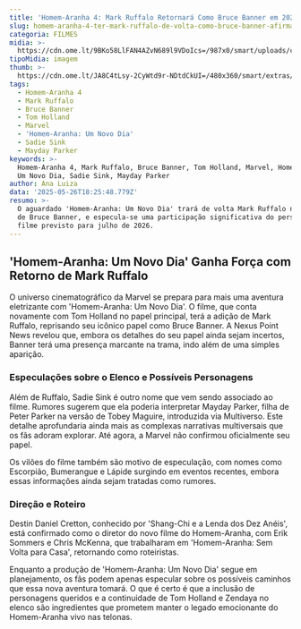 ```yaml
---
title: 'Homem-Aranha 4: Mark Ruffalo Retornará Como Bruce Banner em 2026'
slug: homem-aranha-4-ter-mark-ruffalo-de-volta-como-bruce-banner-afirma-site
categoria: FILMES
midia: >-
  https://cdn.ome.lt/9BKo58LlFAN4AZvN689l9VDoIcs=/987x0/smart/uploads/conteudo/fotos/Untitled_design_71.png
tipoMidia: imagem
thumb: >-
  https://cdn.ome.lt/JA8C4tLsy-2CyWtd9r-NDtdCkUI=/480x360/smart/extras/conteudos/Untitled_design_71.png
tags:
  - Homem-Aranha 4
  - Mark Ruffalo
  - Bruce Banner
  - Tom Holland
  - Marvel
  - 'Homem-Aranha: Um Novo Dia'
  - Sadie Sink
  - Mayday Parker
keywords: >-
  Homem-Aranha 4, Mark Ruffalo, Bruce Banner, Tom Holland, Marvel, Homem-Aranha:
  Um Novo Dia, Sadie Sink, Mayday Parker
author: Ana Luiza
data: '2025-05-26T18:25:48.779Z'
resumo: >-
  O aguardado 'Homem-Aranha: Um Novo Dia' trará de volta Mark Ruffalo no papel
  de Bruce Banner, e especula-se uma participação significativa do personagem no
  filme previsto para julho de 2026.
---
```


## 'Homem-Aranha: Um Novo Dia' Ganha Força com Retorno de Mark Ruffalo

O universo cinematográfico da Marvel se prepara para mais uma aventura eletrizante com 'Homem-Aranha: Um Novo Dia'. O filme, que conta novamente com Tom Holland no papel principal, terá a adição de Mark Ruffalo, reprisando seu icônico papel como Bruce Banner. A Nexus Point News revelou que, embora os detalhes do seu papel ainda sejam incertos, Banner terá uma presença marcante na trama, indo além de uma simples aparição.

### Especulações sobre o Elenco e Possíveis Personagens

Além de Ruffalo, Sadie Sink é outro nome que vem sendo associado ao filme. Rumores sugerem que ela poderia interpretar Mayday Parker, filha de Peter Parker na versão de Tobey Maguire, introduzida via Multiverso. Este detalhe aprofundaria ainda mais as complexas narrativas multiversais que os fãs adoram explorar. Até agora, a Marvel não confirmou oficialmente seu papel.

Os vilões do filme também são motivo de especulação, com nomes como Escorpião, Bumerangue e Lápide surgindo em eventos recentes, embora essas informações ainda sejam tratadas como rumores.

### Direção e Roteiro

Destin Daniel Cretton, conhecido por 'Shang-Chi e a Lenda dos Dez Anéis', está confirmado como o diretor do novo filme do Homem-Aranha, com Erik Sommers e Chris McKenna, que trabalharam em 'Homem-Aranha: Sem Volta para Casa', retornando como roteiristas. 

Enquanto a produção de 'Homem-Aranha: Um Novo Dia' segue em planejamento, os fãs podem apenas especular sobre os possíveis caminhos que essa nova aventura tomará. O que é certo é que a inclusão de personagens queridos e a continuidade de Tom Holland e Zendaya no elenco são ingredientes que prometem manter o legado emocionante do Homem-Aranha vivo nas telonas.
